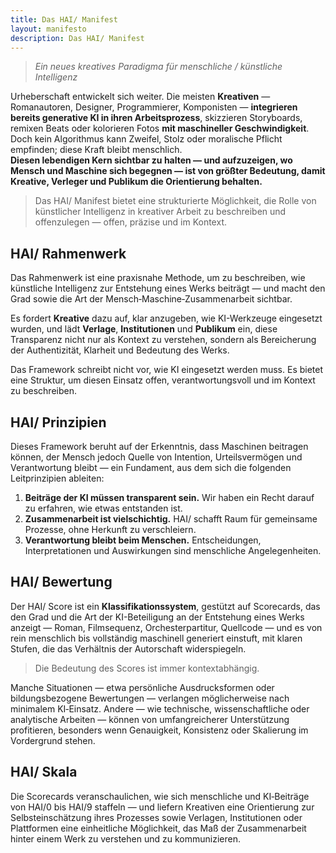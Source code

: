 ```yaml
---
title: Das HAI/ Manifest
layout: manifesto
description: Das HAI/ Manifest
---
```


> *Ein neues kreatives Paradigma für menschliche / künstliche Intelligenz*

Urheberschaft entwickelt sich weiter. Die meisten **Kreativen** — Romanautoren, Designer, Programmierer, Komponisten — **integrieren bereits generative KI in ihren Arbeitsprozess**, skizzieren Storyboards, remixen Beats oder kolorieren Fotos **mit maschineller Geschwindigkeit**. Doch kein Algorithmus kann Zweifel, Stolz oder moralische Pflicht empfinden; diese Kraft bleibt menschlich.  
**Diesen lebendigen Kern sichtbar zu halten — und aufzuzeigen, wo Mensch und Maschine sich begegnen — ist von größter Bedeutung, damit Kreative, Verleger und Publikum die Orientierung behalten.**

> Das HAI/ Manifest bietet eine strukturierte Möglichkeit, die Rolle von künstlicher Intelligenz in kreativer Arbeit zu beschreiben und offenzulegen — offen, präzise und im Kontext.

## HAI/ Rahmenwerk

Das Rahmenwerk ist eine praxisnahe Methode, um zu beschreiben, wie künstliche Intelligenz zur Entstehung eines Werks beiträgt — und macht den Grad sowie die Art der Mensch‑Maschine‑Zusammenarbeit sichtbar.

Es fordert **Kreative** dazu auf, klar anzugeben, wie KI-Werkzeuge eingesetzt wurden, und lädt **Verlage**, **Institutionen** und **Publikum** ein, diese Transparenz nicht nur als Kontext zu verstehen, sondern als Bereicherung der Authentizität, Klarheit und Bedeutung des Werks.

Das Framework schreibt nicht vor, wie KI eingesetzt werden muss.
Es bietet eine Struktur, um diesen Einsatz offen, verantwortungsvoll und im Kontext zu beschreiben.

## HAI/ Prinzipien

Dieses Framework beruht auf der Erkenntnis, dass Maschinen beitragen können, der Mensch jedoch Quelle von Intention, Urteilsvermögen und Verantwortung bleibt — ein Fundament, aus dem sich die folgenden Leitprinzipien ableiten:

1. **Beiträge der KI müssen transparent sein.** Wir haben ein Recht darauf zu erfahren, wie etwas entstanden ist.
2. **Zusammenarbeit ist vielschichtig.** HAI/ schafft Raum für gemeinsame Prozesse, ohne Herkunft zu verschleiern.
3. **Verantwortung bleibt beim Menschen.** Entscheidungen, Interpretationen und Auswirkungen sind menschliche Angelegenheiten.

## HAI/ Bewertung

Der HAI/ Score ist ein **Klassifikationssystem**, gestützt auf Scorecards, das den Grad und die Art der KI-Beteiligung an der Entstehung eines Werks anzeigt — Roman, Filmsequenz, Orchesterpartitur, Quellcode — und es von rein menschlich bis vollständig maschinell generiert einstuft, mit klaren Stufen, die das Verhältnis der Autorschaft widerspiegeln.

> Die Bedeutung des Scores ist immer kontextabhängig.

Manche Situationen — etwa persönliche Ausdrucksformen oder bildungsbezogene Bewertungen — verlangen möglicherweise nach minimalem KI‑Einsatz. Andere — wie technische, wissenschaftliche oder analytische Arbeiten — können von umfangreicherer Unterstützung profitieren, besonders wenn Genauigkeit, Konsistenz oder Skalierung im Vordergrund stehen.

## HAI/ Skala

Die Scorecards veranschaulichen, wie sich menschliche und KI‑Beiträge von HAI/0 bis HAI/9 staffeln — und liefern Kreativen eine Orientierung zur Selbsteinschätzung ihres Prozesses sowie Verlagen, Institutionen oder Plattformen eine einheitliche Möglichkeit, das Maß der Zusammenarbeit hinter einem Werk zu verstehen und zu kommunizieren.
